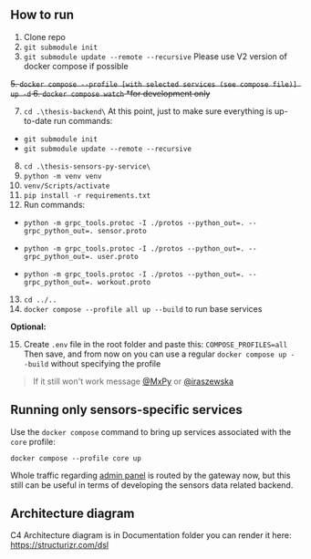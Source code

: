 ## How to run

1. Clone repo
2. `git submodule init`
3. `git submodule update --remote --recursive`
   Please use V2 version of docker compose if possible

~~5. `docker compose --profile [with selected services (see compose file)] up -d` 6. `docker compose watch` \*for development only~~

7. `cd .\thesis-backend\`
   At this point, just to make sure everything is up-to-date run commands:

- `git submodule init`
- `git submodule update --remote --recursive`

8. `cd .\thesis-sensors-py-service\`
9. `python -m venv venv`
10. `venv/Scripts/activate`
11. `pip install -r requirements.txt`
12. Run commands:

- `python -m grpc_tools.protoc -I ./protos --python_out=. --grpc_python_out=. sensor.proto`

- `python -m grpc_tools.protoc -I ./protos --python_out=. --grpc_python_out=. user.proto`

- `python -m grpc_tools.protoc -I ./protos --python_out=. --grpc_python_out=. workout.proto`

13. `cd ../..`
14. `docker compose --profile all up --build` to run base services

**Optional:**

15. Create `.env` file in the root folder and paste this:
```COMPOSE_PROFILES=all```
Then save, and from now on you can use a regular `docker compose up --build` without specifying the profile

> If it still won't work message [@MxPy](https://github.com/MxPy) or [@iraszewska](https://github.com/iraszewska)

## Running only sensors-specific services
Use the `docker compose` command to bring up services associated with the `core` profile:

```docker compose --profile core up```

Whole traffic regarding [admin panel](https://github.com/iraszewska/thesis-frontend) is routed by the gateway now, but this still can be useful in terms of developing the sensors data related backend. 

## Architecture diagram
C4 Architecture diagram is in Documentation folder
you can render it here: https://structurizr.com/dsl
